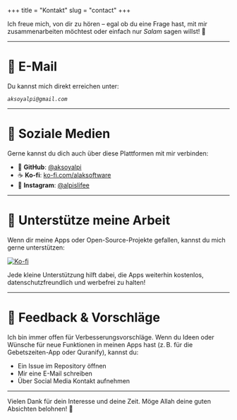 +++
title = "Kontakt"
slug = "contact"
+++

Ich freue mich, von dir zu hören – egal ob du eine Frage hast, mit mir zusammenarbeiten möchtest oder einfach nur *Salam* sagen willst! 🤝

---

# 📧 E-Mail

Du kannst mich direkt erreichen unter:

*`aksoyalpi@gmail.com`*

---

# 💬 Soziale Medien

Gerne kannst du dich auch über diese Plattformen mit mir verbinden:

- 🐙 **GitHub**: [@aksoyalpi](https://github.com/aksoyalpi)  
- ☕ **Ko-fi**: [ko-fi.com/alaksoftware](https://ko-fi.com/alaksoftware)  
- 📱 **Instagram**: [@alpislifee](https://instagram.com/alpislifee)

---

# 🙌 Unterstütze meine Arbeit

Wenn dir meine Apps oder Open-Source-Projekte gefallen, kannst du mich gerne unterstützen:

[![Ko-fi](https://ko-fi.com/img/githubbutton_sm.svg)](https://ko-fi.com/alaksoftware)

Jede kleine Unterstützung hilft dabei, die Apps weiterhin kostenlos, datenschutzfreundlich und werbefrei zu halten!

---

# 🤲 Feedback & Vorschläge

Ich bin immer offen für Verbesserungsvorschläge. Wenn du Ideen oder Wünsche für neue Funktionen in meinen Apps hast (z. B. für die Gebetszeiten-App oder Quranify), kannst du:

- Ein Issue im Repository öffnen  
- Mir eine E-Mail schreiben  
- Über Social Media Kontakt aufnehmen

---

Vielen Dank für dein Interesse und deine Zeit. Möge Allah deine guten Absichten belohnen! 🌿
